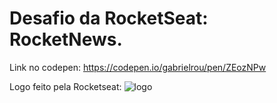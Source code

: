 # Desafio da RocketSeat: RocketNews.

Link no codepen: https://codepen.io/gabrielrou/pen/ZEozNPw

Logo feito pela Rocketseat: ![logo](https://user-images.githubusercontent.com/77460487/187963834-8ac36cd0-1a6a-4ad4-bdea-2c4217c14411.png)
